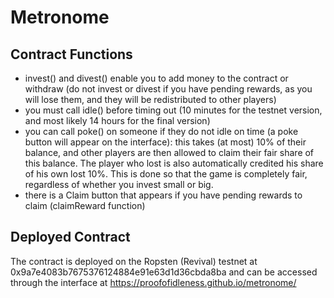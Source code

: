 # Metronome

## Contract Functions

* invest() and divest() enable you to add money to the contract or withdraw (do not invest or divest if you have pending rewards, as you will lose them, and they will be redistributed to other players)
* you must call idle() before timing out (10 minutes for the testnet version, and most likely 14 hours for the final version)
* you can call poke() on someone if they do not idle on time (a poke button will appear on the interface): this takes (at most) 10% of their balance, and other players are then allowed to claim their fair share of this balance.
The player who lost is also automatically credited his share of his own lost 10%. This is done so that the game is completely fair, regardless of whether you invest small or big.
* there is a Claim button that appears if you have pending rewards to claim (claimReward function)

## Deployed Contract

The contract is deployed on the Ropsten (Revival) testnet at 0x9a7e4083b7675376124884e91e63d1d36cbda8ba and can be accessed through the interface at https://proofofidleness.github.io/metronome/

